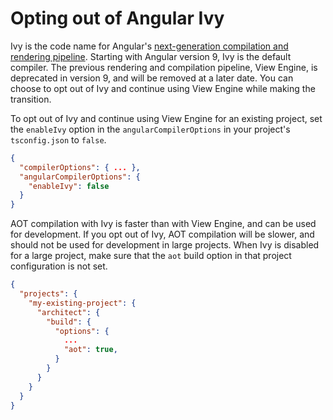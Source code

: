 # Opting out of Angular Ivy

Ivy is the code name for Angular's [next-generation compilation and rendering pipeline](https://blog.angular.io/a-plan-for-version-8-0-and-ivy-b3318dfc19f7). 
Starting with Angular version 9, Ivy is the default compiler.
The previous rendering and compilation pipeline, View Engine, is deprecated in version 9, and will be removed at a later date.
You can choose to opt out of Ivy and continue using View Engine while making the transition.

To opt out of Ivy and continue using View Engine for an existing project, set the `enableIvy` option in the `angularCompilerOptions` in your project's `tsconfig.json` to `false`.
```json
{
  "compilerOptions": { ... },
  "angularCompilerOptions": {
    "enableIvy": false
  }
}
```

AOT compilation with Ivy is faster than with View Engine, and can be used for development. 
If you opt out of Ivy, AOT compilation will be slower, and should not be used for development in large projects. 
When Ivy is disabled for a large project, make sure that the `aot` build option in that project configuration is not set.

```json
{
  "projects": {
    "my-existing-project": {
      "architect": {
        "build": {
          "options": {
            ...
            "aot": true,
          }
        }
      }
    }
  }
}
```

 
